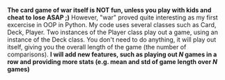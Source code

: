 **The card game of war itself is NOT fun, unless you play with kids and cheat to lose ASAP ;)**
However, "war" proved quite interesting as my first excercise in OOP in Python. My code uses several classes such as Card, Deck, Player. Two instances of the Player class play out a game, using an instance of the Deck class. You don't need to do anything, it will play out itself, giving you the overall length of the game (the number of comparisons).
**I will add new features, such as playing out *N* games in a row and providing more stats (e.g. mean and std of game length over *N* games)**
